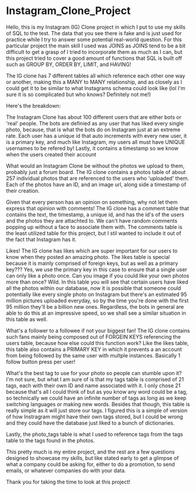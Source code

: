 # Instagram_Clone_Project

Hello, this is my Instagram (IG) Clone project in which I put to use my skills of SQL to the test.
The data that you see there is fake and is just used for practice while I try to answer some potential real-world question.
For this particular project the main skill I used was JOINS as JOINS tend to be a bit difficult to get a grasp of I tried to incorporate them as much as I can, but this project tried to cover a good amount of functions that SQL is built off such as GROUP BY, ORDER BY, LIMIT, and HAVING!

The IG clone has 7 different tables all which reference each other one way or another, making this a MANY to MANY relationship, and as closely as I could get it to be similar to what Instagrams schema could look like (lol I'm sure it is so complicated but who knows? Definitely not me!)

Here's the breakdown:

The Instagram Clone has about 100 different users that are either bots or 'real' people. The bots are definied as any user that has liked every single photo, because, that is what the bots do on Instagram just at an extreme rate.
Each user has a unique id that auto increments with every new user, it is a primary key, and much like Instagram, my users all must have UNIQUE usernames to be refered by! Lastly, it contains a timestamp so we know when the users created their account

What would an Instagram Clone be without the photos we upload to them, probably just a forum board. The IG clone contains a photos table of about 257 individual photos that are referenced to the users who 'uploaded' them. Each of the photos have an ID, and an image url, along side a timestamp of their creation.

Given that every person has an opinion on something, why not let them express that opinion with comments! The IG clone has a comment table that contains the text, the timestamp, a unique id, and has the id's of the users and the photos they are attachted to. We can't have random comments popping up without a face to associate them with.
The comments table is the least utilized table for this project, but I stil wanted to include it out of the fact that Instagram has it. 

Likes! The IG clone has likes which are super important for our users to know when they posted an amazing photo. The likes table is special because it is mainly comprised of foreign keys, but as well as a primary key??? Yes, we use the primary key in this case to ensure that a single user can only like a photo once. Can you image if you could like your own photos more than once? Wild. In this table you will see that certain users have liked all the photos within our database, now it is possible that someone could potentially like every single photo on Instagram but there's an estimated 95 million pictures uploaded everyday, so by the time you're done with the first 95 million they'll be a billion new ones. Regardless, the bots in general are able to do this at an impressive speed, so we shall see a similar situation in this table as well.

What's a follower to a followee if not your biggest fan! The IG clone contains such fans mainly being composed out of FORGEIN KEYS referencing the users table, because how else could this function work? Like the likes table, this table also contains a PRIMARY KEY in which it prevents a an account from being followed by the same user with multple instances. Basically 1 follow button press per user!

What's the best tag to use for your photo so people can stumble upon it? I'm not sure, but what I am sure of is that my tags table is comprised of 21 tags, each with their own ID and name associated with it. I only chose 21 because that's all I could think of but as you know any word could be a tag, so technically we could have an infinite number of tags as long as we keep switching languages or making new words. Besides that though, this table is really simple as it will just store our tags. I figured this is a simple of version of how Instragram might have their own tags stored, but I could be wrong and they could have the database just liked to a bunch of dictionaries. 

Lastly, the photo_tags table is what I used to reference tags from the tags table to the tags found in the photos.

This pretty much is my entire project, and the rest are a few questions designed to showcase my skills, but like stated early to get a glimpse of what a company could be asking for, either to do a promotion, to send emails, or whatever companies do with your data.

Thank you for taking the time to look at this project!

